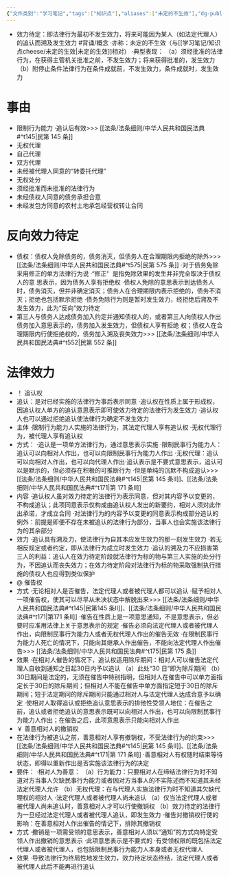 ```yaml
---
{"文件类别":"学习笔记","tags":["知识点"],"aliases":["未定的不生效"],"dg-publish":true,"permalink":"/学习笔记/知识点cheese/效力待定/","dgPassFrontmatter":true,"created":"2024-07-17T15:10:15.293+08:00","updated":"2024-09-30T11:30:57.393+08:00"}
---
```


- 效力待定：即法律行为最初不发生效力，将来可能因为某人（如法定代理人）的追认而溯及发生效力 #背诵/概念 
·亦称：未定的不生效（与[[学习笔记/知识点cheese/未定的生效\|未定的生效]]相对）
·典型表现：
（a）须经批准的法律行为，在获得主管机关批准之前，不发生效力；将来获得批准的，发生效力
（b）附停止条件法律行为在条件成就前，不发生效力，条件成就时，发生效力
# 事由
- 限制行为能力
·追认后有效>>> [[法条/法条细则/中华人民共和国民法典#^t145\|民第 145 条]]
- 无权代理
- 自己代理
- 双方代理
- 未经被代理人同意的“转委托代理”
- 无权处分
- 须经批准而未批准的法律行为
- 未经债权人同意的债务承担合意
- 未经发包方同意的农村土地承包经营权转让合同
# 反向效力待定
- 债权：债权人免除债务的，债务消灭，但债务人在合理期限内拒绝的除外>>> [[法条/法条细则/中华人民共和国民法典#^t575\|民第 575 条]]
·对于债务免除采用修正的单方法律行为说
·“修正〞是指免除效果的发生并非完全取决于债权人的意 思表示，因为债务人享有拒绝权
·债权人免除的意思表示到达债务人时，债务消灭，但并非确定消灭；债务人在合理期限内表示拒绝的，债务不消灭；拒绝也包括默示拒绝
·债务免除行为则是暂时发生效力，经拒绝后溯及不发生效力，此为“反向”效力待定
- 第三人与债务人达成债务加入约定并通知债权人的，或者第三人向债权人作出债务加入意思表示的，债务加入发生效力，但债权人享有拒绝 权；债权人在合理期限内行使拒绝权的，债务加入溯及丧失效力>>> [[法条/法条细则/中华人民共和国民法典#^t552\|民第 552 条]]
# 法律效力
- ！ 追认权
- 追认：是对已经实施的法律行为事后表示同意
·追认权在性质上属于形成权，因追认权人单方的追认意思表示即可使效力待定的法律行为发生效力
·追认权人也可以通过拒绝追认使法律行为确定不发生效力
- 主体
·限制行为能力人实施的法律行为，其法定代理人享有追认权
·无权代理行为，被代理人享有追认权
- 方式：
·追认是一项单方法律行为，通过意思表示实施
·限制民事行为能力人：追认可以向相对人作出，也可以向限制民事行为能力人作出
·无权代理：追认可以向相对人作出，也可以向代理人作出·追认表示是不要式意思表示，追认可以是默示的，但必须存在积极的可推断行为
·但是单纯的沉默不构成追认>>> [[法条/法条细则/中华人民共和国民法典#^t145\|民第 145 条Ⅱ]]、[[法条/法条细则/中华人民共和国民法典#^t171\|第 171 条Ⅱ]]
- 内容
·追认权人虽对效力待定的法律行为表示同意，但对其内容予以变更的，不构成追认；此项同意表示仅构成由追认权人发出的新要约，相对人须对此作出承诺，才成立合同
·对法律行为的内容予以变更的同意表示构成部分追认的例外：前提是即便不存在未被追认的法律行为部分，当事人也会实施该法律行为的其余部分
- 效力
·追认具有溯及力，使法律行为自其本应发生效力的那一刻发生效力
·若无相反规定或者约定，即从法律行为成立时发生效力
·追认的溯及力不应损害第三人的利益：追认人在效力待定阶段就法律行为标的物与第三人实施的处分行为，不因追认而丧失效力；在效力待定阶段对法律行为标的物采取强制执行措施的债权人也应得到类似保护
- @ 催告权
- 方式
·无论相对人是否催告，法定代理人或者被代理人都可以追认
·赋予相对人一项催告权，使其可以尽早从未决状态中解脱出来>>> [[法条/法条细则/中华人民共和国民法典#^t145\|民第145 条Ⅱ]]、[[法条/法条细则/中华人民共和国民法典#^t171\|第171 条Ⅱ]]
·催告在性质上是一项意思通知，不是意思表示，但必要时应准用法律上关于意思表示的规定
·催告必须向法定代理人或者被代理人作出，向限制民事行为能力人或者无权代理人作出的催告无效
·在限制民事⾏为能力人死亡的情况下，只能向其继承人作出催告，不能向法定代理人作出催告>>> [[法条/法条细则/中华人民共和国民法典#^t175\|民第 175 条]]
- 效果
·在相对人催告的情况下，追认权适用除斥期间：相对人可以催告法定代理人自收到通知之日起30日内予以追认
（a）此处“30 日”即为除斥期间
（b）30日期间是法定的，无须在催告中特别指明，但相对人在催告中可以单方面指定长于30日的除斥期间；但相对人不能在催告中单方面指定短于30日的除斥期间；短于法定期问的除斥期间只能通过相对人与法定代理人达成合意予以确定
·使相对人取得追认或拒绝追认意思表示的排他性受领人地位：在催告之前，追认或者拒绝追认的意思表示既可以向相对人作出，也可以向限制民事行为能力人作出；在催告之后，此项意思表示只能向相对人作出
- ￥ 善意相对人的撤销权
- 在法律行为被追认之前，善意相对人享有撤销权，不受法律行为的约束>>> [[法条/法条细则/中华人民共和国民法典#^t145\|民第 145 条Ⅱ]]、[[法条/法条细则/中华人民共和国民法典#^t171\|第 171 条Ⅱ]]
·善意相对人有权随时结束等待状态，即得以重新作出是否实施该法律行为的决定
- 要件：
·相对人为善意：
（a）行为能力：只要相对人在缔结法律行为时不知道对方当事人欠缺民事行为能力或者因对方当事人的不实陈述而不知道其未经法定代理人允许
（b）无权代理：在与代理人实施法律行为时不知道其欠缺代理权的相对人
·法定代理人或者被代理人尚未追认
（a）仅当法定代理人或者被代理人尚未追认时，善意相对人才可以行使撤销权
（b）效力待定的法律行为一旦经过法定代理人或者被代理人追认，即发生效力
·催告对撤销权行使的影响：在善意相对人作出催告的情记下，排除其撤销权
- 方式
·撤销是一项需受领的意思表示，善意相对人须以“通知”的方式向特定受领人作出撤销的意思表示
·此项意思表示是不要式的
·有受领权限的既包括法定代理人或者被代理人，也包括限制民事行为能力人本身或者无权代理人
- 效果
·导致法律行为终局性地发生效力，效力待定状态终结，法定代理人或者被代理人此后不能再进行追认
